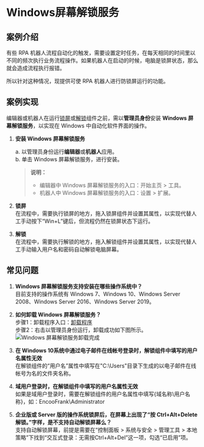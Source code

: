 # Windows屏幕解锁服务
## 案例介绍
有些 RPA 机器人流程自动化的触发，需要设置定时任务，在每天相同的时间里以不同的频次执行业务流程操作。如果机器人在启动的时候，电脑是锁屏状态，那么就会造成流程执行报错。

所以针对这种情况，现提供可使 RPA 机器人进行防锁屏运行的功能。

## 案例实现
编辑器或机器人在运行[锁屏](System/Screen/WindowsLockActivity.md)或[解锁](System/Screen/WindowsUnlockActivity.md)组件之前，需以**管理员身份**安装 **Windows 屏幕解锁服务**，以实现在 Windows 中自动化软件界面的操作。
1. **安装 Windows 屏幕解锁服务** <br>
  
   a. 以管理员身份运行**编辑器**或**机器人**应用。<br>
   b. 单击 Windows 屏幕解锁服务，进行安装。<br>
   >**说明：**
   >- 编辑器中 Windows 屏幕解锁服务的入口：开始主页 > 工具。
   >- 机器人中 Windows 屏幕解锁服务的入口：设置 > 扩展。
2. **锁屏**<br>
在流程中，需要执行锁屏的地方，拖入锁屏组件并设置其属性，以实现代替人工手动按下“Win+L”键后，但流程仍然在锁屏状态下运行。

3. **解锁**<br>
在流程中，需要执行解锁的地方，拖入解锁组件并设置其属性，以实现代替人工手动输入用户名和密码自动解锁电脑屏幕。




## 常见问题
1. **Windows 屏幕解锁服务支持安装在哪些操作系统中？**<br>
   目前支持的操作系统有 Windows 7、Windows 10、Windows Server 2008、Windows Server 2016、Windows Server 2019。
2. **如何卸载 Windows 屏幕解锁服务？** <br>
   步骤1：卸载程序入口：[卸载程序](https://docimages.blob.core.chinacloudapi.cn/images/Studio/Extensions/EncooCredentialProviderUnInstall.bat)<br>
   步骤2：右击以管理员身份运行，卸载成功如下图所示。<br>
   ![Windows 屏幕解锁服务卸载完成](https://docimages.blob.core.chinacloudapi.cn/images/Studio/Extensions/uninstall20201202.png)<br>


3. **在 Windows 10系统中通过电子邮件在线帐号登录时，解锁组件中填写的用户名属性无效** <br>
   在解锁组件的“用户名”属性中填写在"C:\Users"目录下生成的以电子邮件在线帐号为名的文件夹名称。

4. **域用户登录时，在解锁组件中填写的用户名属性无效**<br>
   如果是域用户登录时，需要在解锁组件的用户名属性中填写{域名称\用户名称}，如：EncooFrank\Administrator

5. **企业版或 Server 版的操作系统锁屏后，在屏幕上出现了“按 Ctrl+Alt+Delete 解锁。”字样，是不支持自动解锁屏幕么？**<br>
    支持自动解锁屏幕，前提是需要在“控制面板 > 系统与安全 > 管理工具 > 本地策略”下找到“交互式登录：无需按Ctrl+Alt+Del”这一项，勾选“已启用”项。